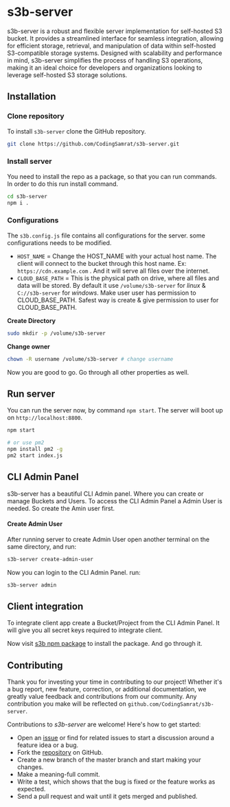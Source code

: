 # s3b-server
s3b-server is a robust and flexible server implementation for self-hosted S3 bucket. It provides a streamlined interface for seamless integration, allowing for efficient storage, retrieval, and manipulation of data within self-hosted S3-compatible storage systems. Designed with scalability and performance in mind, s3b-server simplifies the process of handling S3 operations, making it an ideal choice for developers and organizations looking to leverage self-hosted S3 storage solutions.


## Installation

### Clone repository
To install `s3b-server` clone the GitHub repository.
``` bash
git clone https://github.com/CodingSamrat/s3b-server.git
```


### Install server
You need to install the repo as a package, so that you can run commands. In order to do this  run install command. 

``` bash
cd s3b-server
npm i .
```

### Configurations
The `s3b.config.js` file contains all configurations for the server. some configurations needs to be modified. 

 - `HOST_NAME` = Change the HOST_NAME with your actual host name. The client will connect to the bucket through this host name. 
Ex: `https://cdn.example.com` . And it will serve all files over the internet.
 - `CLOUD_BASE_PATH` = This is the physical path on drive, where all files and data will be stored. By default it use `/volume/s3b-server` for _linux_ & `C://s3b-server` for _windows_. Make user user has permission to CLOUD_BASE_PATH. Safest way is create & give permission to user for CLOUD_BASE_PATH.
   
**Create Directory**
``` bash
sudo mkdir -p /volume/s3b-server
```
   
**Change owner**
``` bash
chown -R username /volume/s3b-server # change username
```
Now you are good to go. Go through all other properties as well.






## Run server
You can run the server now, by command `npm start`. The server will boot up on `http://localhost:8800`. 

``` bash
npm start 

# or use pm2
npm install pm2 -g
pm2 start index.js
```



## CLI Admin Panel
s3b-server has a beautiful CLI Admin panel. Where you can create or manage Buckets and Users. To access the CLI Admin Panel a Admin User is needed. So create the Amin user first. 


#### Create Admin User
After running server to create Admin User open another terminal on the same directory, and run:

``` bash
s3b-server create-admin-user
```

Now you can login to the CLI Admin Panel. run:
``` bash
s3b-server admin
```




## Client integration
To integrate client app create a Bucket/Project from the CLI Admin Panel. It will give you all secret keys required to integrate client.

Now visit [s3b npm package](https://www.npmjs.com/package/s3b) to install the package. And go through it. 





## Contributing
Thank you for investing your time in contributing to our project! Whether it's a bug report, new feature, correction, or additional documentation, we greatly value feedback and contributions from our community. Any contribution you make will be reflected on `github.com/CodingSamrat/s3b-server`.

Contributions to _s3b-server_ are welcome! Here's how to get started:

- Open an [issue](https://github.com/CodingSamrat/s3b-server/issues) or find for related issues to start a discussion around a feature idea or a bug.
- Fork the [repository](https://github.com/CodingSamrat/s3b-server) on GitHub.
- Create a new branch of the master branch and start making your changes.
- Make a meaning-full commit.
- Write a test, which shows that the bug is fixed or the feature works as expected.
- Send a pull request and wait until it gets merged and published.